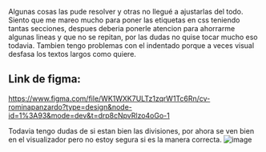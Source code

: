 Algunas cosas las pude resolver y otras no llegué a ajustarlas del todo. Siento que me mareo mucho para poner las etiquetas en css teniendo tantas secciones, despues deberia ponerle atencion para ahorrarme algunas lineas y que no se repitan, por las dudas no quise tocar mucho eso todavia.
Tambien tengo problemas con el indentado porque a veces visual desfasa los textos largos como quiere.
## Link de figma: 
 https://www.figma.com/file/WK1WXK7ULTz1zqrW1Tc6Rn/cv-rominapanzardo?type=design&node-id=1%3A93&mode=dev&t=drp8cNpvRlzo4oGo-1
 
Todavia tengo dudas de si estan bien las divisiones, por ahora se ven bien en el visualizador pero no estoy segura si es la manera correcta.
![image](https://github.com/RominaPanzardo/cv-rominapanzardo/assets/164932077/39954e39-7052-4a91-bfd9-950f6fe45e96)

